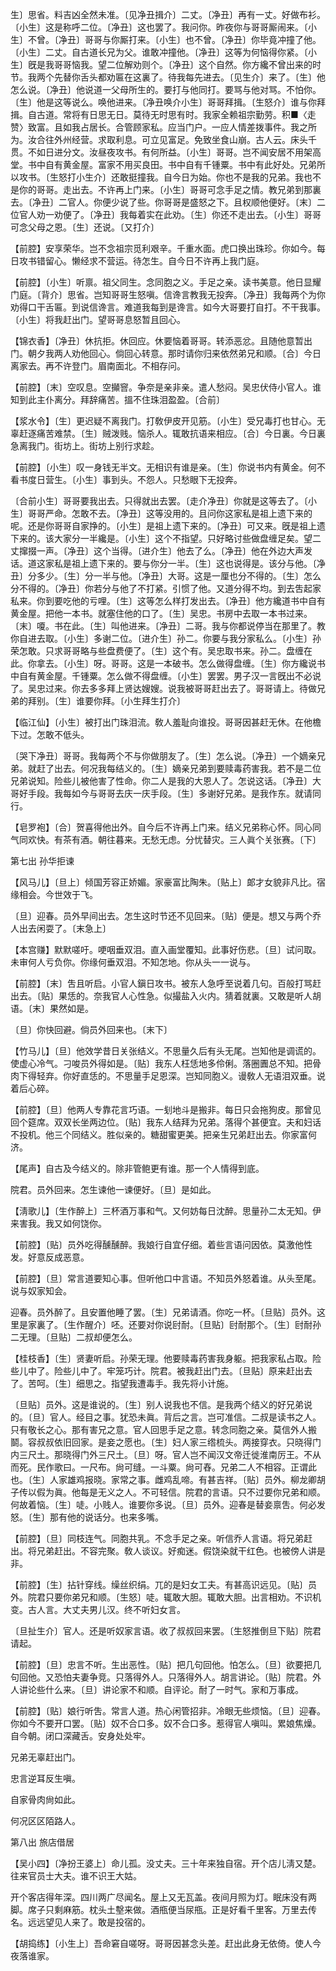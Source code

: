 <!-- { "loadSidebar": true } -->
生〕思省。料吉凶全然未准。〔见净丑揖介〕二丈。〔净丑〕再有一丈。好做布衫。〔小生〕这是称呼二位。〔净丑〕这也罢了。我问你。昨夜你与哥哥厮闹来。〔小生〕不曾。〔净丑〕哥哥与你厮打来。〔小生〕也不曾。〔净丑〕你毕竟冲撞了他。〔小生〕二丈。自古道长兄为父。谁敢冲撞他。〔净丑〕这等为何恼得你紧。〔小生〕旣是我哥哥恼我。望二位解劝则个。〔净丑〕这个自然。你方纔不曾出来的时节。我两个先替你舌头都劝匾在这裏了。待我每先进去。〔见生介〕来了。〔生〕他怎么说。〔净丑〕他说道一父母所生的。要打与他同打。要骂与他对骂。不怕你。〔生〕他是这等说么。唤他进来。〔净丑唤介小生〕哥哥拜揖。〔生怒介〕谁与你拜揖。自古道。常将有日思无日。莫待无时思有时。我家全赖祖宗勤劳。积■〈走赞〉致富。且如我占居长。合管顾家私。应当门户。一应人情差拨事件。我之所为。汝合往外州经营。求取利息。可立见富足。免致坐食山崩。古人云。床头千贯。不如日进分文。汝昼夜攻书。有何所益。〔小生〕哥哥。岂不闻安居不用架高堂。书中自有黄金屋。富家不用买良田。书中自有千锺粟。书中有此好处。兄弟所以攻书。〔生怒打小生介〕还敢挺撞我。自今日为始。你也不是我的兄弟。我也不是你的哥哥。走出去。不许再上门来。〔小生〕哥哥可念手足之情。教兄弟到那裏去。〔净丑〕二官人。你便少说了些。你哥哥是盛怒之下。且权顺他便好。〔末〕二位官人劝一劝便了。〔净丑〕我每着实在此劝。〔生〕你还不走出去。〔小生〕哥哥可念父母之恩。〔生〕还说。〔又打介〕 

【前腔】安享荣华。岂不念祖宗觅利艰辛。千重水面。虎口换出珠珍。你如今。每日攻书错留心。懒经求不营运。待怎生。自今日不许再上我门庭。

【前腔】〔小生〕听禀。祖父同生。念同胞之义。手足之亲。读书美意。他日显耀门庭。〔背介〕思省。岂知哥哥生怒嗔。信谗言教我无投奔。〔净丑〕我每两个为你劝得口干舌匾。到说信谗言。难道我每到是谗言。如今大哥要打自打。不干我事。〔小生〕将我赶出门。望哥哥息怒暂且回心。

【锦衣香】〔净丑〕休抗拒。休回应。休要恼着哥哥。转添恶忿。且随他意暂出门。朝夕我两人劝他回心。倘回心转意。那时请你归来依然弟兄和顺。〔合〕今日离家去。再不许登门。眉南面北。不相存问。

【前腔】〔末〕空叹息。空攧窨。争奈是亲非亲。遣人愁闷。吴忠伏侍小官人。谁知到此主仆离分。拜辞痛苦。搵不住珠泪盈盈。〔合前〕 

【浆水令】〔生〕更迟疑不离我门。打敎伊皮开见筋。〔小生〕受兄毒打也甘心。无辜赶逐痛苦难禁。〔生〕贼泼贱。恼杀人。辄敢抗语来相应。〔合〕今日裏。今日裏急离我门。街坊上。街坊上别行求趁。

【前腔】〔小生〕叹一身钱无半文。无相识有谁是亲。〔生〕你说书内有黄金。何不看书度日营生。〔小生〕事到头。不怨人。只愁眼下无投奔。

〔合前小生〕哥哥要我出去。只得就出去罢。〔走介净丑〕你就是这等去了。〔小生〕哥哥严命。怎敢不去。〔净丑〕这等没用的。且问你这家私是祖上遗下来的呢。还是你哥哥自家挣的。〔小生〕是祖上遗下来的。〔净丑〕可又来。旣是祖上遗下来的。该大家分一半纔是。〔小生〕这个不指望。只好略讨些做盘缠足矣。望二丈撺掇一声。〔净丑〕这个当得。〔进介生〕他去了么。〔净丑〕他在外边大声发话。道这家私是祖上遗下来的。要与你分一半。〔生〕这也说得是。该分与他。〔净丑〕分多少。〔生〕分一半与他。〔净丑〕大哥。这是一厘也分不得的。〔生〕怎么分不得的。〔净丑〕你若分与他了不打紧。引惯了他。又道分得不均。到去吿起家私来。你到要吃他的亏哩。〔生〕这等怎么样打发出去。〔净丑〕他方纔道书中自有黄金屋。把他一本书。就塞住他的口了。〔生〕吴忠。书房中去取一本书过来。〔末〕嗄。书在此。〔生〕叫他进来。〔净丑〕二哥。我与你都说停当在那里了。教你自进去取。〔小生〕多谢二位。〔进介生〕孙二。你要与我分家私么。〔小生〕孙荣怎敢。只求哥哥略与些盘费便了。〔生〕这个有。吴忠取书来。孙二。盘缠在此。你拿去。〔小生〕呀。哥哥。这是一本破书。怎么做得盘缠。〔生〕你方纔说书中自有黄金屋。千锺粟。怎么做不得盘缠。〔小生〕罢罢。男子汉一言旣出不必说了。吴忠过来。你去多多拜上贤达嫂嫂。说我被哥哥赶出去了。哥哥请上。待做兄弟的拜别。〔生〕谁要你拜。〔小生拜生打介〕 

【临江仙】〔小生〕被打出门珠泪流。敎人羞耻向谁投。哥哥因甚赶无休。在他檐下过。怎敢不低头。

〔哭下净丑〕哥哥。我每两个不与你做朋友了。〔生〕怎么说。〔净丑〕一个嫡亲兄弟。就赶了出去。何况我每结义的。〔生〕嫡亲兄弟到要赎毒药害我。若不是二位兄弟说知。险些儿被他害了性命。你二人是我的大恩人了。怎说这话。〔净丑〕大哥好手段。我每如今与哥哥去庆一庆手段。〔生〕多谢好兄弟。是我作东。就请同行。 

【皂罗袍】〔合〕贺喜得他出外。自今后不许再上门来。结义兄弟称心怀。同心同气同欢快。有茶有酒。朝往暮来。无愁无虑。分忧替灾。三人眞个关张赛。〔下〕 

第七出
孙华拒谏

【风马儿】〔旦上〕倾国芳容正娇媚。家豪富比陶朱。〔贴上〕郞才女貌非凡比。宿缘相会。今世效于飞。

〔旦〕迎春。员外早间出去。怎生这时节还不见回来。〔贴〕便是。想又与两个乔人出去闲耍了。〔末急上〕 

【本宫赚】默默嗟吁。哽咽垂双泪。直入画堂覆知。此事好伤悲。〔旦〕试问取。未审何人亏负你。你缘何垂双泪。不知怎地。你从头一一说与。

【前腔】〔末〕吿且听启。小官人鎭日攻书。被东人急呼至说着几句。百般打骂赶出去。〔贴〕果恁的。奈我官人心性急。似撮盐入火内。猜着就裏。又敢是听人胡语。〔末〕果然如是。

〔旦〕你快回避。倘员外回来也。〔末下〕 

【竹马儿】〔旦〕他效学昔日关张结义。不思量久后有头无尾。岂知他是调谎的。使虚心冷气。刁唆员外得如是。〔贴〕我东人枉恁地多伶俐。落圈圚总不知。把骨肉下得轻弃。你好直恁的。不思量手足恩深。岂知同胞义。谩敎人无语泪双垂。说着后心碎。

【前腔】〔旦〕他两人专靠花言巧语。一刬地斗是搬非。每日只会拖狗皮。那曾见回个筵席。双双长坐两边位。〔贴〕我东人结拜为兄弟。落得个甚便宜。夫和妇话不投机。他三个同结义。胜似亲的。糖甜蜜更美。把亲生兄弟赶出去。你家富何济。

【尾声】自古及今结义的。除非管鲍更有谁。那一个人情得到底。

院君。员外回来。怎生谏他一谏便好。〔旦〕是如此。 

【淸歌儿】〔生作醉上〕三杯酒万事和气。又何妨每日沈醉。思量孙二太无知。伊来害我。我又如何饶你。

【前腔】〔贴〕员外吃得醺醺醉。我娘行自宜仔细。着些言语问因依。莫激他性发。好意反成恶意。

【前腔】〔旦〕常言道要知心事。但听他口中言语。不知员外怒着谁。从头至尾。说与奴家知会。

迎春。员外醉了。且安置他睡了罢。〔生〕兄弟请酒。你吃一杯。〔旦贴〕员外。这里是家裏了。〔生作醒介〕呸。还要对你说尀耐。〔旦贴〕尀耐那个。〔生〕尀耐孙二无理。〔旦贴〕二叔却便怎么。 

【桂枝香】〔生〕贤妻听启。孙荣无理。他要赎毒药害我身躯。把我家私占取。险些儿中了。险些儿中了。牢笼巧计。院君。被我赶出门去。〔旦贴〕原来赶出去了。苦呵。〔生〕细思之。指望我遭毒手。我先将小计施。

〔旦贴〕员外。这是谁说的。〔生〕别人说我也不信。是我两个结义的好兄弟说的。〔旦〕官人。经目之事。犹恐未眞。背后之言。岂可准信。二叔是读书之人。只有敬长之心。那有害兄之意。官人回思手足之意。转念同胞之亲。莫信外人搬鬬。容叔叔依旧回家。是妾之愿也。〔生〕妇人家三绺梳头。两接穿衣。只晓得门内三尺土。那晓得门外三尺土。〔旦〕呀。官人岂不闻汉文帝迁徙淮南厉王。不从而死。民作歌曰。一尺布。尙可缝。一斗粟。尙可舂。兄弟二人不相容。正谓此也。〔生〕人家雄鸡报晓。家常之事。雌鸡乱啼。有甚吉祥。〔贴〕员外。柳龙卿胡子传以假为眞。他每是无义之人。不可轻信。院君的言语。只不过要你兄弟和顺。何故着恼。〔生〕唗。小贱人。谁要你多说。〔旦〕员外。迎春是替妾禀吿。何必发怒。〔生〕那有他的说话分。也来多嘴。 

【前腔】〔旦〕同枝连气。同胞共乳。不念手足之亲。听信乔人言语。将兄弟赶出。将兄弟赶出。不容完聚。敎人谈议。好痴迷。假饶染就干红色。也被傍人讲是非。

【前腔】〔生〕拈针穿线。缲丝织绢。兀的是妇女工夫。有甚高识远见。〔贴〕员外。院君只要你弟兄和顺。〔生怒〕唗。辄敢大胆。辄敢大胆。出言相劝。不识机变。古人言。大丈夫男儿汉。终不听妇女言。

〔旦扯生介〕官人。还是听奴家言语。收了叔叔回来罢。〔生怒推倒旦下贴〕院君请起。 

【前腔】〔旦〕忠言不听。生出恶性。〔贴〕把几句回他。怕怎么。〔旦〕欲要把几句回他。又恐怕夫妻争竞。只落得外人。只落得外人。胡言讲论。〔贴〕院君。外人讲论些什么来。〔旦〕讲论家不和顺。自评论。耐了一时气。家和万事成。

【前腔】〔贴〕娘行听吿。常言人道。热心闲管招非。冷眼无些烦恼。〔旦〕迎春。你如今不要开口罢。〔贴〕奴不合口多。奴不合口多。惹得官人嗔叫。累娘焦燥。自今朝。闭口深藏舌。安身处处牢。

兄弟无辜赶出门。

忠言逆耳反生嗔。

自家骨肉尙如此。

何况区区陌路人。 

第八出
旅店借居

【吴小四】〔净扮王婆上〕命儿孤。没丈夫。三十年来独自宿。开个店儿淸又楚。往来官员士大夫。谁不识王大姑。

开个客店得年深。四川两广尽闻名。屋上又无瓦盖。夜间月照为灯。眠床没有两脚。席子只剩麻筋。枕头土墼来做。酒甁便当尿甁。正是好看千里客。万里去传名。远远望见人来了。敢是投宿的。 

【胡捣练】〔小生上〕吾命窘自嗟呀。哥哥因甚念头差。赶出此身无依倚。使人今夜落谁家。

